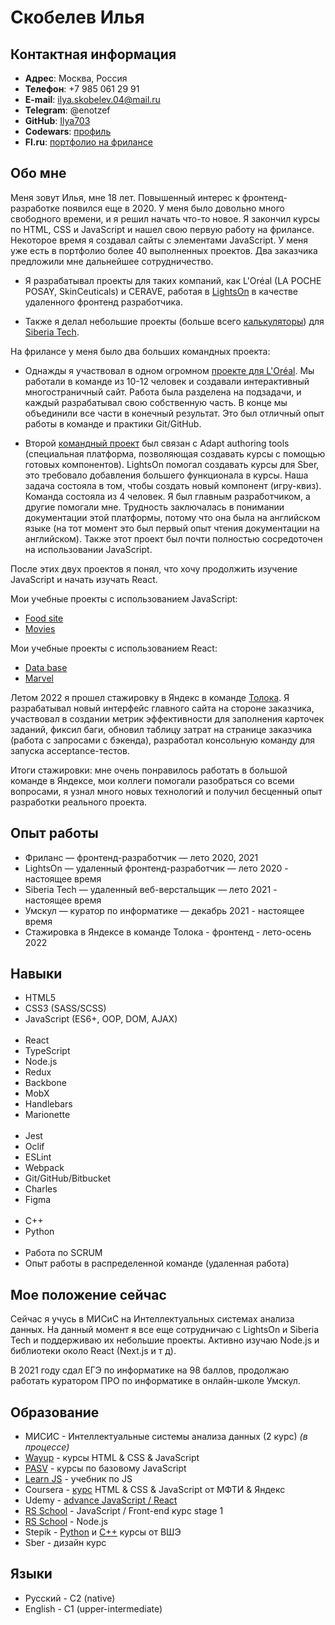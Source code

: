 # **Скобелев Илья**

## **Контактная информация**

* **Адрес**: Москва, Россия
* **Телефон**: +7 985 061 29 91 
* **E-mail**: ilya.skobelev.04@mail.ru
* **Telegram**: @enotzef
* **GitHub**: [Ilya703](https://github.com/Ilya703)
* **Codewars**: [профиль](https://www.codewars.com/users/Ilya703)
* **Fl.ru**: [портфолио на фрилансе](https://www.fl.ru/users/ilyaskobelev04/portfolio/#/)

## **Обо мне**

Меня зовут Илья, мне 18 лет. Повышенный интерес к фронтенд-разработке появился еще в 2020. У меня было довольно много свободного времени, и я решил начать что-то новое. Я закончил курсы по HTML, CSS и JavaScript и нашел свою первую работу на фрилансе. Некоторое время я создавал сайты с элементами JavaScript. У меня уже есть в портфолио более 40 выполненных проектов. Два заказчика предложили мне дальнейшее сотрудничество.

* Я разрабатывал проекты для таких компаний, как L'Oréal (LA POCHE POSAY, SkinCeuticals) и CERAVE, работая в [LightsOn](https://lights-on.pro/) в качестве удаленного фронтенд разработчика.

* Также я делал небольшие проекты (больше всего [калькуляторы](https://ilya703.github.io/Calculator-Dollar/)) для [Siberia Tech](https://siberia-tech.ru/). 

На фрилансе у меня было два больших командных проекта:

* Однажды я участвовал в одном огромном [проекте для L'Oréal](https://github.com/vonLiebermann/Tender). Мы работали в команде из 10-12 человек и создавали интерактивный многостраничный сайт. Работа была разделена на подзадачи, и каждый разрабатывал свою собственную часть. В конце мы объединили все части в конечный результат. Это был отличный опыт работы в команде и практики Git/GitHub.

* Второй [командный проект](https://github.com/Ilya703/adapt-game) был связан с Adapt authoring tools (специальная платформа, позволяющая создавать курсы с помощью готовых компонентов). LightsOn помогал создавать курсы для Sber, это требовало добавления большего функционала в курсы. Наша задача состояла в том, чтобы создать новый компонент (игру-квиз). Команда состояла из 4 человек. Я был главным разработчиком, а другие помогали мне. Трудность заключалась в понимании документации этой платформы, потому что она была на английском языке (на тот момент это был первый опыт чтения документации на английском). Также этот проект был почти полностью сосредоточен на использовании JavaScript.

После этих двух проектов я понял, что хочу продолжить изучение JavaScript и начать изучать React.

Мои учебные проекты с использованием JavaScript:

* [Food site](https://github.com/Ilya703/Food-site)
* [Movies](https://ilya703.github.io/Education-project-2/)

Мои учебные проекты с использованием React:

* [Data base](https://ilya703.github.io/Employees-data-base/)
* [Marvel](https://ilya703.github.io/Marvel/)

Летом 2022 я прошел стажировку в Яндекс в команде [Толока](https://toloka.yandex.ru/). Я разрабатывал новый интерфейс главного сайта на стороне заказчика, участвовал в создании метрик эффективности для заполнения карточек заданий, фиксил баги, обновил таблицу затрат на странице заказчика (работа с запросами с бэкенда), разработал консольную команду для запуска acceptance-тестов.

Итоги стажировки: мне очень понравилось работать в большой команде в Яндексе, мои коллеги помогали разобраться со всеми вопросами, я узнал много новых технологий и получил бесценный опыт разработки реального проекта.

## **Опыт работы**

* Фриланс  —  фронтенд-разработчик  —  лето 2020, 2021
* LightsOn  —  удаленный фронтенд-разработчик  —  лето 2020 - настоящее время
* Siberia Tech  —  удаленный веб-верстальщик  —  лето 2021 - настоящее время
* Умскул  —  куратор по информатике  —  декабрь 2021 - настоящее время
* Стажировка в Яндексе в команде Толока - фронтенд - лето-осень 2022

## **Навыки**

* HTML5
* CSS3 (SASS/SCSS)
* JavaScript (ES6+, OOP, DOM, AJAX)
\
&nbsp;
* React
* TypeScript
* Node.js
* Redux
* Backbone
* MobX
* Handlebars
* Marionette
\
&nbsp;
* Jest
* Oclif
* ESLint
* Webpack
* Git/GitHub/Bitbucket
* Charles 
* Figma
\
&nbsp;
* C++
* Python
\
&nbsp;
* Работа по SCRUM
* Опыт работы в распределенной команде (удаленная работа)

## **Мое положение сейчас**

Сейчас я учусь в МИСиС на Интеллектуальных системах анализа данных. На данный момент я все еще сотрудничаю с LightsOn и Siberia Tech и поддерживаю их небольшие проекты. Активно изучаю Node.js и библиотеки около React (Next.js и т д).

В 2021 году сдал ЕГЭ по информатике на 98 баллов, продолжаю работать куратором ПРО по информатике в онлайн-школе Умскул.

## **Образование**

* МИСИС - Интеллектуальные системы анализа данных (2 курс) *(в процессе)*
* [Wayup](https://wayup.in/) - курсы HTML & CSS & JavaScript
* [PASV](https://www.pasv.us/) - курсы по базовому JavaScript
* [Learn JS](https://javascript.info) - учебник по JS
* Coursera - [курс](https://www.coursera.org/specializations/razrabotka-interfeysov) HTML & CSS & JavaScript от МФТИ & Яндекс
* Udemy - [advance JavaScript / React](https://www.udemy.com/course/javascript_full/)
* [RS School](https://rs.school/) - JavaScript / Front-end курс stage 1
* [RS School](https://rs.school/) - Node.js
* Stepik - [Python](https://stepik.org/course/67/syllabus) и [C++](https://stepik.org/course/363/syllabus) курсы от ВШЭ
* Sber - дизайн курс

## **Языки**

* Русский - C2 (native)
* English - C1 (upper-intermediate)
